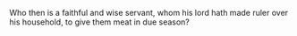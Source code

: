 Who then is a faithful and wise servant, whom his lord hath made ruler over his household, to give them meat in due season?
